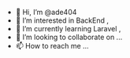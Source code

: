 - 👋 Hi, I’m @ade404
- 👀 I’m interested in BackEnd ,
- 🌱 I’m currently learning Laravel ,
- 💞️ I’m looking to collaborate on ...
- 📫 How to reach me ...

<!---
ade404/ade404 is a ✨ special ✨ repository because its `README.md` (this file) appears on your GitHub profile.
You can click the Preview link to take a look at your changes.
--->

